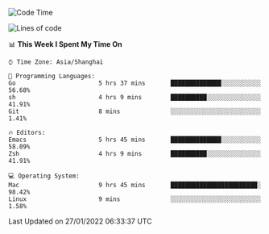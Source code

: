 <!--START_SECTION:waka-->
![Code Time](http://img.shields.io/badge/Code%20Time-588%20hrs%2051%20mins-blue)

![Lines of code](https://img.shields.io/badge/From%20Hello%20World%20I%27ve%20Written-22%20Thousand%20lines%20of%20code-blue)

📊 **This Week I Spent My Time On** 

```text
⌚︎ Time Zone: Asia/Shanghai

💬 Programming Languages: 
Go                       5 hrs 37 mins       ██████████████░░░░░░░░░░░   56.68% 
sh                       4 hrs 9 mins        ██████████░░░░░░░░░░░░░░░   41.91% 
Git                      8 mins              ░░░░░░░░░░░░░░░░░░░░░░░░░   1.41%

🔥 Editors: 
Emacs                    5 hrs 45 mins       ██████████████░░░░░░░░░░░   58.09% 
Zsh                      4 hrs 9 mins        ██████████░░░░░░░░░░░░░░░   41.91%

💻 Operating System: 
Mac                      9 hrs 45 mins       ████████████████████████░   98.42% 
Linux                    9 mins              ░░░░░░░░░░░░░░░░░░░░░░░░░   1.58%

```


 Last Updated on 27/01/2022 06:33:37 UTC
<!--END_SECTION:waka-->
